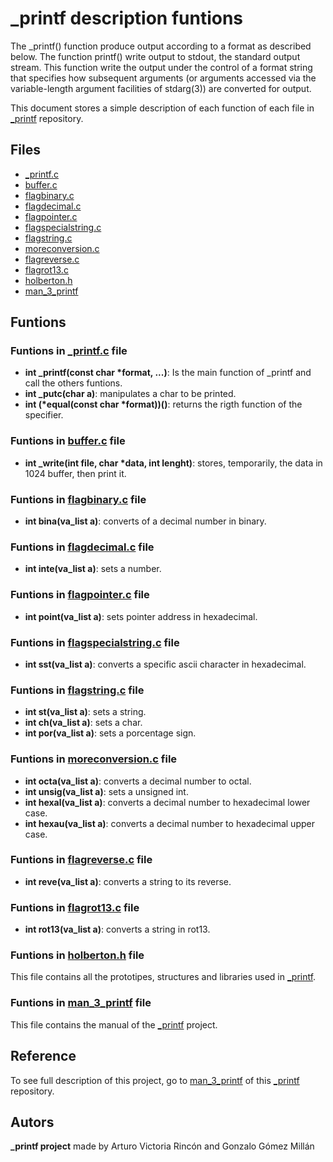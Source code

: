 # _printf description funtions
The  _printf()  function produce output according to a format as described below.  The function printf() write output to stdout, the standard output stream.  This function write the output under the control  of  a  format string  that  specifies  how   subsequent   arguments  (or arguments accessed via the variable-length argument facilities of stdarg(3)) are converted for output.

This document stores a simple description of each function of each file in [_printf](https://github.com/arvicrin/printf) repository.

## Files

- [_printf.c](https://github.com/arvicrin/printf/blob/master/_printf.c "_printf.c")
- [buffer.c](https://github.com/arvicrin/printf/blob/master/buffer.c "buffer.c")
- [flagbinary.c](https://github.com/arvicrin/printf/blob/master/flagbinary.c "flagbinary.c")
- [flagdecimal.c](https://github.com/arvicrin/printf/blob/master/flagdecimal.c "flagdecimal.c")
- [flagpointer.c](https://github.com/arvicrin/printf/blob/master/flagpointer.c "flagpointer.c")
- [flagspecialstring.c](https://github.com/arvicrin/printf/blob/master/flagspecialstring.c "flagspecialstring.c")
- [flagstring.c](https://github.com/arvicrin/printf/blob/master/flagstring.c "flagstring.c")
- [moreconversion.c](https://github.com/arvicrin/printf/blob/master/moreconversion.c "moreconversion.c")
- [flagreverse.c](https://github.com/arvicrin/printf/blob/master/flagreverse.c "flagreverse.c")
- [flagrot13.c](https://github.com/arvicrin/printf/blob/master/flagrot13.c "flagrot13.c")
- [holberton.h](https://github.com/arvicrin/printf/blob/master/holberton.h "holberton.h")
- [man_3_printf](https://github.com/arvicrin/printf/blob/master/man_3_printf "man_3_printf")
## Funtions
### Funtions in [_printf.c](https://github.com/arvicrin/printf/blob/master/_printf.c "_printf.c") file

- **int  _printf(const  char *format, ...)**: Is the main function of _printf and call the others funtions.
- **int  _putc(char a)**: manipulates a char to be printed.
- **int (*equal(const  char *format))()**: returns the rigth function of the specifier.
### Funtions in [buffer.c](https://github.com/arvicrin/printf/blob/master/buffer.c "buffer.c") file
- **int  _write(int file, char *data, int lenght)**: stores, temporarily, the data in 1024 buffer, then print it.
### Funtions in [flagbinary.c](https://github.com/arvicrin/printf/blob/master/flagbinary.c "flagbinary.c") file
- **int  bina(va_list a)**: converts of a decimal number in binary.
### Funtions in [flagdecimal.c](https://github.com/arvicrin/printf/blob/master/flagdecimal.c "flagdecimal.c") file
- **int  inte(va_list a)**: sets a number.
### Funtions in [flagpointer.c](https://github.com/arvicrin/printf/blob/master/flagpointer.c "flagpointer.c") file
- **int  point(va_list a)**:  sets pointer address in hexadecimal.
### Funtions in [flagspecialstring.c](https://github.com/arvicrin/printf/blob/master/flagspecialstring.c "flagspecialstring.c") file
- **int  sst(va_list a)**: converts a specific ascii character in hexadecimal.
### Funtions in [flagstring.c](https://github.com/arvicrin/printf/blob/master/flagstring.c "flagstring.c") file
- **int  st(va_list a)**: sets a string.
- **int  ch(va_list a)**: sets a char.
- **int  por(va_list a)**: sets a porcentage sign.

### Funtions in [moreconversion.c](https://github.com/arvicrin/printf/blob/master/moreconversion.c "moreconversion.c") file
- **int  octa(va_list a)**: converts a decimal number to octal.
- **int  unsig(va_list a)**: sets a unsigned int.
- **int  hexal(va_list a)**: converts a decimal number to hexadecimal lower case.
- **int  hexau(va_list a)**: converts a decimal number to hexadecimal upper case.

### Funtions in [flagreverse.c](https://github.com/arvicrin/printf/blob/master/flagreverse.c "flagreverse.c") file

- **int reve(va_list a)**: converts a string to its reverse.

### Funtions in [flagrot13.c](https://github.com/arvicrin/printf/blob/master/flagrot13.c "flagrot13.c") file

- **int  rot13(va_list a)**: converts a string in rot13.


### Funtions in [holberton.h](https://github.com/arvicrin/printf/blob/master/holberton.h "holberton.h") file
This file contains all the prototipes, structures and libraries used in [_printf](https://github.com/arvicrin/printf).

### Funtions in [man_3_printf](https://github.com/arvicrin/printf/blob/master/man_3_printf "man_3_printf") file
This file contains the manual of the [_printf](https://github.com/arvicrin/printf)  project.

## Reference 
To see full description of this project, go to [man_3_printf](https://github.com/arvicrin/printf/blob/master/man_3_printf "man_3_printf") of this [_printf](https://github.com/arvicrin/printf) repository.

## Autors
**_printf project** made by Arturo Victoria Rincón and Gonzalo Gómez Millán
